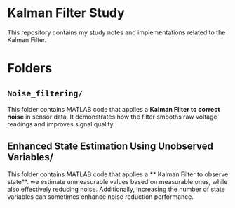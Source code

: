 # Kalman Filter Study

This repository contains my study notes and implementations related to the Kalman Filter.




# Folders

## `Noise_filtering/`

  
This folder contains MATLAB code that applies a **Kalman Filter to correct noise** in sensor data.
It demonstrates how the filter smooths raw voltage readings and improves signal quality.


## Enhanced State Estimation Using Unobserved Variables/


This folder contains MATLAB code that applies a ** Kalman Filter to observe state**.
we estimate unmeasurable values based on measurable ones, while also effectively reducing noise. Additionally, increasing the number of state variables can sometimes enhance noise reduction performance.
